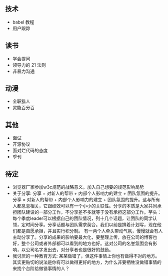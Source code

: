 ## 技术
- babel 教程
- 用户跟踪

## 读书
- 学会提问
- 领导力的 21 法则
- 非暴力沟通


## 动漫
- 全职猎人
- 灵能百分百

## 其他
- 面试
- 开源协议
- 面对烂代码的态度​
- 季刊

## 待定
- 浏览器厂家参加w3c规范的战略意义。加入自己想要的规范影响局势
- 关于分享: ​分享 = 对新人的帮带 + 内部个人影响力的建立 + 团队氛围的提升。分享 = 对新人的帮带 + 内部个人影响力的建立 + 团队氛围的提升。这与所有人都息息相关，它跟绩效可以有一个小小的关联性。分享的本质是大家共同承担团队建设的一部分工作，不分享差不多就等于没有承担这部分工作。芋头：每个季度leader可以根据自己的团队情况，列十几个话题，让团队的同学认领，定时间分享。分享话题与团队需求契合。我们以前是排着计划写，现在他们都是自愿承担，并且实行积分制。
有一两个人牵头带动气氛，慢慢就会有人主动分享了。分享的成果的影响要最大化，要整理上传，放在公司的博客也好，整个公司或者外部都可以看到的地方也好。这对公司的名誉氛围会有影响，以公司名字发出去，对分享者也是很好的鼓励。
- 我讨厌的一种教育方式: 某某做错了，但这件事情上你也有做得不对的地方。其实更贴切的说法是你有可以做得更好的地方，为什么非要牺牲没做错事情的来找个台阶给做错事情的人？
